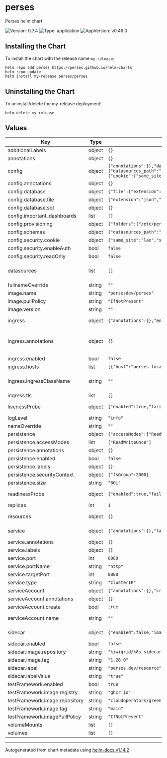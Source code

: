 <!-- Any change to the README file must be must be done on README.md.gotmpl file -->

# perses

Perses helm chart

![Version: 0.7.4](https://img.shields.io/badge/Version-0.7.4-informational?style=flat-square) ![Type: application](https://img.shields.io/badge/Type-application-informational?style=flat-square) ![AppVersion: v0.49.0](https://img.shields.io/badge/AppVersion-v0.49.0-informational?style=flat-square)

## Installing the Chart

To install the chart with the release name `my-release`:

```
helm repo add perses https://perses.github.io/helm-charts
helm repo update
helm install my-release perses/perses
```

## Uninstalling the Chart

To uninstall/delete the my-release deployment:

```
helm delete my-release
```

## Values

| Key                            | Type   | Default                                                                                                                                                                                                                                                                                                                                                                                                                                                                                                                             | Description                                                                                                                                                                                                                                                                                                     |
|--------------------------------|--------|-------------------------------------------------------------------------------------------------------------------------------------------------------------------------------------------------------------------------------------------------------------------------------------------------------------------------------------------------------------------------------------------------------------------------------------------------------------------------------------------------------------------------------------|-----------------------------------------------------------------------------------------------------------------------------------------------------------------------------------------------------------------------------------------------------------------------------------------------------------------|
| additionalLabels               | object | `{}`                                                                                                                                                                                                                                                                                                                                                                                                                                                                                                                                |                                                                                                                                                                                                                                                                                                                 |
| annotations                    | object | `{}`                                                                                                                                                                                                                                                                                                                                                                                                                                                                                                                                | Statefulset Annotations                                                                                                                                                                                                                                                                                         |
| config                         | object | `{"annotations":{},"database":{"file":{"extension":"json","folder":"/perses"},"sql":{}},"important_dashboards":[],"provisioning":{"folders":["/etc/perses/provisioning"],"interval":"10s"},"schemas":{"datasources_path":"/etc/perses/cue/schemas/datasources","interval":"5m","panels_path":"/etc/perses/cue/schemas/panels","queries_path":"/etc/perses/cue/schemas/queries","variables_path":"/etc/perses/cue/schemas/variables"},"security":{"cookie":{"same_site":"lax","secure":false},"enableAuth":false,"readOnly":false}}` | Perses configuration file ref: https://github.com/perses/perses/blob/main/docs/user-guides/configuration.md                                                                                                                                                                                                     |
| config.annotations             | object | `{}`                                                                                                                                                                                                                                                                                                                                                                                                                                                                                                                                | Annotations for config                                                                                                                                                                                                                                                                                          |
| config.database                | object | `{"file":{"extension":"json","folder":"/perses"},"sql":{}}`                                                                                                                                                                                                                                                                                                                                                                                                                                                                         | Database config based on data base type                                                                                                                                                                                                                                                                         |
| config.database.file           | object | `{"extension":"json","folder":"/perses"}`                                                                                                                                                                                                                                                                                                                                                                                                                                                                                           | file system configs                                                                                                                                                                                                                                                                                             |
| config.database.sql            | object | `{}`                                                                                                                                                                                                                                                                                                                                                                                                                                                                                                                                | SQL Config                                                                                                                                                                                                                                                                                                      |
| config.important_dashboards    | list   | `[]`                                                                                                                                                                                                                                                                                                                                                                                                                                                                                                                                | Important dashboards list                                                                                                                                                                                                                                                                                       |
| config.provisioning            | object | `{"folders":["/etc/perses/provisioning"],"interval":"10s"}`                                                                                                                                                                                                                                                                                                                                                                                                                                                                         | provisioning config                                                                                                                                                                                                                                                                                             |
| config.schemas                 | object | `{"datasources_path":"/etc/perses/cue/schemas/datasources","interval":"5m","panels_path":"/etc/perses/cue/schemas/panels","queries_path":"/etc/perses/cue/schemas/queries","variables_path":"/etc/perses/cue/schemas/variables"}`                                                                                                                                                                                                                                                                                                   | Schemas paths                                                                                                                                                                                                                                                                                                   |
| config.security.cookie         | object | `{"same_site":"lax","secure":false}`                                                                                                                                                                                                                                                                                                                                                                                                                                                                                                | cookie config                                                                                                                                                                                                                                                                                                   |
| config.security.enableAuth     | bool   | `false`                                                                                                                                                                                                                                                                                                                                                                                                                                                                                                                             | Enable Authentication                                                                                                                                                                                                                                                                                           |
| config.security.readOnly       | bool   | `false`                                                                                                                                                                                                                                                                                                                                                                                                                                                                                                                             | Configure Perses instance as readonly                                                                                                                                                                                                                                                                           |
| datasources                    | list   | `[]`                                                                                                                                                                                                                                                                                                                                                                                                                                                                                                                                | Configure datasources DEPRECATED: This field will be removed in the future release. Please use the 'sidecar' configuration to provision datasources. ref: https://github.com/perses/perses/blob/90beed356243208f14cf2249bebb6f6222cb77ae/docs/datasource.md                                                     |
| fullnameOverride               | string | `""`                                                                                                                                                                                                                                                                                                                                                                                                                                                                                                                                | Override fully qualified app name                                                                                                                                                                                                                                                                               |
| image.name                     | string | `"persesdev/perses"`                                                                                                                                                                                                                                                                                                                                                                                                                                                                                                                | Perses image repository and name                                                                                                                                                                                                                                                                                |
| image.pullPolicy               | string | `"IfNotPresent"`                                                                                                                                                                                                                                                                                                                                                                                                                                                                                                                    | Default image pull policy                                                                                                                                                                                                                                                                                       |
| image.version                  | string | `""`                                                                                                                                                                                                                                                                                                                                                                                                                                                                                                                                | Overrides the image tag whose default is the chart appVersion.                                                                                                                                                                                                                                                  |
| ingress                        | object | `{"annotations":{},"enabled":false,"hosts":[{"host":"perses.local","paths":[{"path":"/","pathType":"Prefix"}]}],"ingressClassName":"","tls":[]}`                                                                                                                                                                                                                                                                                                                                                                                    | Configure the ingress resource that allows you to access Thanos Query Frontend ref: https://kubernetes.io/docs/concepts/services-networking/ingress/                                                                                                                                                            |
| ingress.annotations            | object | `{}`                                                                                                                                                                                                                                                                                                                                                                                                                                                                                                                                | Additional annotations for the Ingress resource. To enable certificate autogeneration, place here your cert-manager annotations. For a full list of possible ingress annotations, please see ref: https://github.com/kubernetes/ingress-nginx/blob/master/docs/user-guide/nginx-configuration/annotations.md    |
| ingress.enabled                | bool   | `false`                                                                                                                                                                                                                                                                                                                                                                                                                                                                                                                             | Enable ingress controller resource                                                                                                                                                                                                                                                                              |
| ingress.hosts                  | list   | `[{"host":"perses.local","paths":[{"path":"/","pathType":"Prefix"}]}]`                                                                                                                                                                                                                                                                                                                                                                                                                                                              | Default host for the ingress resource                                                                                                                                                                                                                                                                           |
| ingress.ingressClassName       | string | `""`                                                                                                                                                                                                                                                                                                                                                                                                                                                                                                                                | IngressClass that will be be used to implement the Ingress (Kubernetes 1.18+) This is supported in Kubernetes 1.18+ and required if you have more than one IngressClass marked as the default for your cluster . ref: https://kubernetes.io/blog/2020/04/02/improvements-to-the-ingress-api-in-kubernetes-1.18/ |
| ingress.tls                    | list   | `[]`                                                                                                                                                                                                                                                                                                                                                                                                                                                                                                                                | Ingress TLS configuration                                                                                                                                                                                                                                                                                       |
| livenessProbe                  | object | `{"enabled":true,"failureThreshold":5,"initialDelaySeconds":10,"periodSeconds":60,"successThreshold":1,"timeoutSeconds":5}`                                                                                                                                                                                                                                                                                                                                                                                                         | Liveness probe configuration Ref: https://kubernetes.io/docs/tasks/configure-pod-container/configure-liveness-readiness-startup-probes/                                                                                                                                                                         |
| logLevel                       | string | `"info"`                                                                                                                                                                                                                                                                                                                                                                                                                                                                                                                            | Log level for Perses be configured in available options "panic", "error", "warning", "info", "debug", "trace"                                                                                                                                                                                                   |
| nameOverride                   | string | `""`                                                                                                                                                                                                                                                                                                                                                                                                                                                                                                                                | Override name of the chart used in Kubernetes object names.                                                                                                                                                                                                                                                     |
| persistence                    | object | `{"accessModes":["ReadWriteOnce"],"annotations":{},"enabled":false,"labels":{},"securityContext":{"fsGroup":2000},"size":"8Gi"}`                                                                                                                                                                                                                                                                                                                                                                                                    | Persistence parameters                                                                                                                                                                                                                                                                                          |
| persistence.accessModes        | list   | `["ReadWriteOnce"]`                                                                                                                                                                                                                                                                                                                                                                                                                                                                                                                 | PVC Access Modes for data volume                                                                                                                                                                                                                                                                                |
| persistence.annotations        | object | `{}`                                                                                                                                                                                                                                                                                                                                                                                                                                                                                                                                | Annotations for the PVC                                                                                                                                                                                                                                                                                         |
| persistence.enabled            | bool   | `false`                                                                                                                                                                                                                                                                                                                                                                                                                                                                                                                             | If disabled, it will use a emptydir volume                                                                                                                                                                                                                                                                      |
| persistence.labels             | object | `{}`                                                                                                                                                                                                                                                                                                                                                                                                                                                                                                                                | Labels for the PVC                                                                                                                                                                                                                                                                                              |
| persistence.securityContext    | object | `{"fsGroup":2000}`                                                                                                                                                                                                                                                                                                                                                                                                                                                                                                                  | Security context for the PVC when persistence is enabled                                                                                                                                                                                                                                                        |
| persistence.size               | string | `"8Gi"`                                                                                                                                                                                                                                                                                                                                                                                                                                                                                                                             | PVC Storage Request for data volume                                                                                                                                                                                                                                                                             |
| readinessProbe                 | object | `{"enabled":true,"failureThreshold":5,"initialDelaySeconds":5,"periodSeconds":10,"successThreshold":1,"timeoutSeconds":5}`                                                                                                                                                                                                                                                                                                                                                                                                          | Readiness probe configuration Ref: https://kubernetes.io/docs/tasks/configure-pod-container/configure-liveness-readiness-startup-probes/                                                                                                                                                                        |
| replicas                       | int    | `1`                                                                                                                                                                                                                                                                                                                                                                                                                                                                                                                                 | Number of pod replicas.                                                                                                                                                                                                                                                                                         |
| resources                      | object | `{}`                                                                                                                                                                                                                                                                                                                                                                                                                                                                                                                                | Resource limits & requests. Update according to your own use case as these values might be too low for a typical deployment. ref: https://kubernetes.io/docs/concepts/configuration/manage-resources-containers/                                                                                                |
| service                        | object | `{"annotations":{},"labels":{},"port":8080,"portName":"http","targetPort":8080,"type":"ClusterIP"}`                                                                                                                                                                                                                                                                                                                                                                                                                                 | Expose the Perses service to be accessed from outside the cluster (LoadBalancer service). or access it from within the cluster (ClusterIP service). Set the service type and the port to serve it.                                                                                                              |
| service.annotations            | object | `{}`                                                                                                                                                                                                                                                                                                                                                                                                                                                                                                                                | Annotations to add to the service                                                                                                                                                                                                                                                                               |
| service.labels                 | object | `{}`                                                                                                                                                                                                                                                                                                                                                                                                                                                                                                                                | Labeles to add to the service                                                                                                                                                                                                                                                                                   |
| service.port                   | int    | `8080`                                                                                                                                                                                                                                                                                                                                                                                                                                                                                                                              | Service Port                                                                                                                                                                                                                                                                                                    |
| service.portName               | string | `"http"`                                                                                                                                                                                                                                                                                                                                                                                                                                                                                                                            | Service Port Name                                                                                                                                                                                                                                                                                               |
| service.targetPort             | int    | `8080`                                                                                                                                                                                                                                                                                                                                                                                                                                                                                                                              | Perses running port                                                                                                                                                                                                                                                                                             |
| service.type                   | string | `"ClusterIP"`                                                                                                                                                                                                                                                                                                                                                                                                                                                                                                                       | Service Type                                                                                                                                                                                                                                                                                                    |
| serviceAccount                 | object | `{"annotations":{},"create":true,"name":""}`                                                                                                                                                                                                                                                                                                                                                                                                                                                                                        | Service account for Perses to use.                                                                                                                                                                                                                                                                              |
| serviceAccount.annotations     | object | `{}`                                                                                                                                                                                                                                                                                                                                                                                                                                                                                                                                | Annotations to add to the service account                                                                                                                                                                                                                                                                       |
| serviceAccount.create          | bool   | `true`                                                                                                                                                                                                                                                                                                                                                                                                                                                                                                                              | Specifies whether a service account should be created                                                                                                                                                                                                                                                           |
| serviceAccount.name            | string | `""`                                                                                                                                                                                                                                                                                                                                                                                                                                                                                                                                | The name of the service account to use. If not set and create is true, a name is generated using the fullname template                                                                                                                                                                                          |
| sidecar                        | object | `{"enabled":false,"image":{"repository":"kiwigrid/k8s-sidecar","tag":"1.28.0"},"label":"perses.dev/resource","labelValue":"true"}`                                                                                                                                                                                                                                                                                                                                                                                                  | Sidecar configuration that watches for ConfigMaps with the specified label/labelValue and loads them into Perses provisioning                                                                                                                                                                                   |
| sidecar.enabled                | bool   | `false`                                                                                                                                                                                                                                                                                                                                                                                                                                                                                                                             | Enable the sidecar container for ConfigMap provisioning                                                                                                                                                                                                                                                         |
| sidecar.image.repository       | string | `"kiwigrid/k8s-sidecar"`                                                                                                                                                                                                                                                                                                                                                                                                                                                                                                            | Container image repository for the sidecar                                                                                                                                                                                                                                                                      |
| sidecar.image.tag              | string | `"1.28.0"`                                                                                                                                                                                                                                                                                                                                                                                                                                                                                                                          | Container image tag for the sidecar                                                                                                                                                                                                                                                                             |
| sidecar.label                  | string | `"perses.dev/resource"`                                                                                                                                                                                                                                                                                                                                                                                                                                                                                                             | Label key to watch for ConfigMaps containing Perses resources                                                                                                                                                                                                                                                   |
| sidecar.labelValue             | string | `"true"`                                                                                                                                                                                                                                                                                                                                                                                                                                                                                                                            | Label value to watch for ConfigMaps containing Perses resources                                                                                                                                                                                                                                                 |
| testFramework.enabled          | bool   | `true`                                                                                                                                                                                                                                                                                                                                                                                                                                                                                                                              |                                                                                                                                                                                                                                                                                                                 |
| testFramework.image.registry   | string | `"ghcr.io"`                                                                                                                                                                                                                                                                                                                                                                                                                                                                                                                         |                                                                                                                                                                                                                                                                                                                 |
| testFramework.image.repository | string | `"cloudoperators/greenhouse-extensions-integration-test"`                                                                                                                                                                                                                                                                                                                                                                                                                                                                           |                                                                                                                                                                                                                                                                                                                 |
| testFramework.image.tag        | string | `"main"`                                                                                                                                                                                                                                                                                                                                                                                                                                                                                                                            |                                                                                                                                                                                                                                                                                                                 |
| testFramework.imagePullPolicy  | string | `"IfNotPresent"`                                                                                                                                                                                                                                                                                                                                                                                                                                                                                                                    |                                                                                                                                                                                                                                                                                                                 |
| volumeMounts                   | list   | `[]`                                                                                                                                                                                                                                                                                                                                                                                                                                                                                                                                | Additional VolumeMounts on the output StatefulSet definition.                                                                                                                                                                                                                                                   |
| volumes                        | list   | `[]`                                                                                                                                                                                                                                                                                                                                                                                                                                                                                                                                | Additional volumes on the output StatefulSet definition.                                                                                                                                                                                                                                                        |

---

Autogenerated from chart metadata using [helm-docs v1.14.2](https://github.com/norwoodj/helm-docs/releases/v1.14.2)
